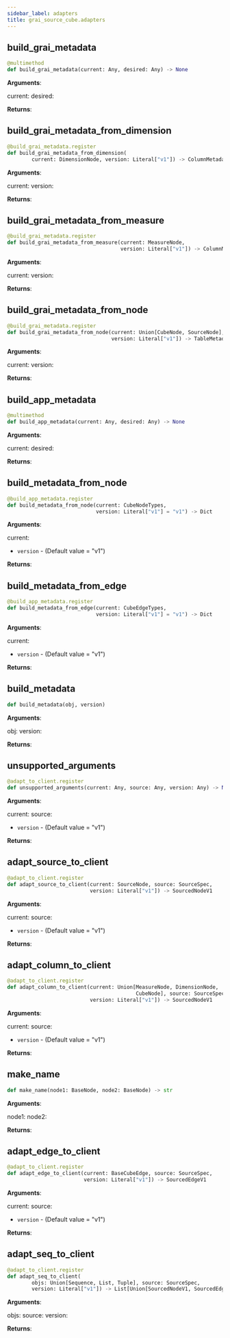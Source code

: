 ```yaml
---
sidebar_label: adapters
title: grai_source_cube.adapters
---
```


## build\_grai\_metadata

```python
@multimethod
def build_grai_metadata(current: Any, desired: Any) -> None
```

**Arguments**:

  current:
  desired:


**Returns**:



## build\_grai\_metadata\_from\_dimension

```python
@build_grai_metadata.register
def build_grai_metadata_from_dimension(
        current: DimensionNode, version: Literal["v1"]) -> ColumnMetadata
```

**Arguments**:

  current:
  version:


**Returns**:



## build\_grai\_metadata\_from\_measure

```python
@build_grai_metadata.register
def build_grai_metadata_from_measure(current: MeasureNode,
                                     version: Literal["v1"]) -> ColumnMetadata
```

**Arguments**:

  current:
  version:


**Returns**:



## build\_grai\_metadata\_from\_node

```python
@build_grai_metadata.register
def build_grai_metadata_from_node(current: Union[CubeNode, SourceNode],
                                  version: Literal["v1"]) -> TableMetadata
```

**Arguments**:

  current:
  version:


**Returns**:



## build\_app\_metadata

```python
@multimethod
def build_app_metadata(current: Any, desired: Any) -> None
```

**Arguments**:

  current:
  desired:


**Returns**:



## build\_metadata\_from\_node

```python
@build_app_metadata.register
def build_metadata_from_node(current: CubeNodeTypes,
                             version: Literal["v1"] = "v1") -> Dict
```

**Arguments**:

  current:
- `version` - (Default value = &quot;v1&quot;)


**Returns**:



## build\_metadata\_from\_edge

```python
@build_app_metadata.register
def build_metadata_from_edge(current: CubeEdgeTypes,
                             version: Literal["v1"] = "v1") -> Dict
```

**Arguments**:

  current:
- `version` - (Default value = &quot;v1&quot;)


**Returns**:



## build\_metadata

```python
def build_metadata(obj, version)
```

**Arguments**:

  obj:
  version:


**Returns**:



## unsupported\_arguments

```python
@adapt_to_client.register
def unsupported_arguments(current: Any, source: Any, version: Any) -> None
```

**Arguments**:

  current:
  source:
- `version` - (Default value = &quot;v1&quot;)


**Returns**:



## adapt\_source\_to\_client

```python
@adapt_to_client.register
def adapt_source_to_client(current: SourceNode, source: SourceSpec,
                           version: Literal["v1"]) -> SourcedNodeV1
```

**Arguments**:

  current:
  source:
- `version` - (Default value = &quot;v1&quot;)


**Returns**:



## adapt\_column\_to\_client

```python
@adapt_to_client.register
def adapt_column_to_client(current: Union[MeasureNode, DimensionNode,
                                          CubeNode], source: SourceSpec,
                           version: Literal["v1"]) -> SourcedNodeV1
```

**Arguments**:

  current:
  source:
- `version` - (Default value = &quot;v1&quot;)


**Returns**:



## make\_name

```python
def make_name(node1: BaseNode, node2: BaseNode) -> str
```

**Arguments**:

  node1:
  node2:


**Returns**:



## adapt\_edge\_to\_client

```python
@adapt_to_client.register
def adapt_edge_to_client(current: BaseCubeEdge, source: SourceSpec,
                         version: Literal["v1"]) -> SourcedEdgeV1
```

**Arguments**:

  current:
  source:
- `version` - (Default value = &quot;v1&quot;)


**Returns**:



## adapt\_seq\_to\_client

```python
@adapt_to_client.register
def adapt_seq_to_client(
        objs: Union[Sequence, List, Tuple], source: SourceSpec,
        version: Literal["v1"]) -> List[Union[SourcedNodeV1, SourcedEdgeV1]]
```

**Arguments**:

  objs:
  source:
  version:


**Returns**:

